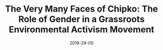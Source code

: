---
title: "The Very Many Faces of Chipko: The Role of Gender in a Grassroots Environmental Activism Movement"
collection: publications
permalink: /publication/the_very_many_faces_of_chipko
excerpt: 'This is my undergraduate dissertation which examines the relationship between rural indian women and the environment.'
date: 2019-29-05
venue: 
paperurl: 'https://ddd.uab.cat/record/216508'
citation: 'Suraj Bhojwani, A. (2019). The very many faces of Chipko: the role of gender in a grassroots environmental activism movement.'
---